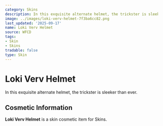 ```yaml
---
category: Skins
description: In this exquisite alternate helmet, the trickster is sleeker than ever.
image: ../images/loki-verv-helmet-7f3ba6cc82.png
last_updated: '2025-09-17'
name: Loki Verv Helmet
source: WFCD
tags:
- Skin
- Skins
tradable: false
type: Skin
---
```


# Loki Verv Helmet

In this exquisite alternate helmet, the trickster is sleeker than ever.

## Cosmetic Information

**Loki Verv Helmet** is a skin cosmetic item for Skins.

